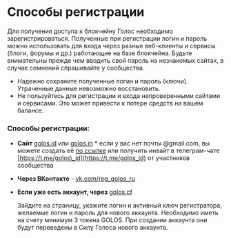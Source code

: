 # Способы регистрации

Для получения доступа к блокчейну Голос необходимо зарегистрироваться. Полученные при регистрации логин и пароль можно использовать для входа через разные веб-клиенты и сервисы \(блоги, форумы и др.\) работающие на базе блокчейна. Будьте внимательны прежде чем вводить свой пароль на незнакомых сайтах, в случае сомнений спрашивайте у сообщества.

* Надежно сохраните полученные логин и пароль \(ключи\). Утраченные данные невозможно восстановить.
* Не пользуйтесь для регистрации и входа непроверенными сайтами и сервисами. Это может привести к потере средств на вашем балансе.

### Способы регистрации:

* **Сайт** [golos.id](https://golos.id) или [golos.in](https://golos.in) \* если у вас нет почты @gmail.com, вы можете создать её [по ссылке](https://accounts.google.com/signup/v2/webcreateaccount?hl=ru&flowName=GlifWebSignIn&flowEntry=SignUp)  или получить инвайт в телеграм-чате [https://t.me/golos\_id](https://t.me/golos_id) от участников сообщества 
* **Через ВКонтакте** - [vk.com/reg\_golos\_ru](https://vk.com/reg_golos_ru)  
* **Если уже есть аккаунт, через** [golos.cf](https://golos.cf/reg/)

  Зайдите на страницу, укажите логин и активный ключ регистратора, желаемые логин и пароль для нового аккаунта. Необходимо иметь на счету минимум 3 токена GOLOS. При создании аккаунта они будут переведены в Силу Голоса нового аккаунта.

